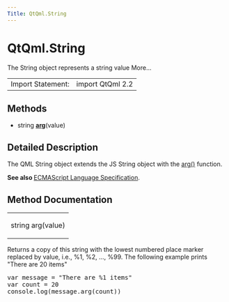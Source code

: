 ```yaml
---
Title: QtQml.String
---
```


# QtQml.String

<span class="subtitle"></span>
<!-- $$$String-brief -->
<p>The String object represents a string value More...</p>
<!-- @@@String -->
<table class="alignedsummary">
<tr><td class="memItemLeft rightAlign topAlign"> Import Statement:</td><td class="memItemRight bottomAlign"> import QtQml 2.2</td></tr></table><ul>
</ul>
<h2 id="methods">Methods</h2>
<ul>
<li class="fn">string <b><b><a href="#arg-method">arg</a></b></b>(value)</li>
</ul>
<!-- $$$String-description -->
<h2 id="details">Detailed Description</h2>
</p>
<p>The QML String object extends the JS String object with the <a href="#arg-method">arg()</a> function.</p>
<p><b>See also </b><a href="http://www.ecma-international.org/publications/standards/Ecma-262.htm">ECMAScript Language Specification</a>.</p>
<!-- @@@String -->
<h2>Method Documentation</h2>
<!-- $$$arg -->
<table class="qmlname"><tr valign="top" id="arg-method"><td class="tblQmlFuncNode"><p><span class="type">string</span> <span class="name">arg</span>(<span class="type">value</span>)</p></td></tr></table><p>Returns a copy of this string with the lowest numbered place marker replaced by value, i.e&#x2e;, %1, %2, ..&#x2e;, %99. The following example prints &quot;There are 20 items&quot;</p>
<pre class="cpp">var message <span class="operator">=</span> <span class="string">&quot;There are %1 items&quot;</span>
var count <span class="operator">=</span> <span class="number">20</span>
console<span class="operator">.</span>log(message<span class="operator">.</span>arg(count))</pre>
<!-- @@@arg -->
<br/>
